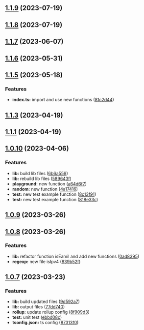 ## [1.1.9](https://github.com/guxuerui/utils-snap-fn/compare/v1.1.8...v1.1.9) (2023-07-19)



## [1.1.8](https://github.com/guxuerui/utils-snap-fn/compare/v1.1.7...v1.1.8) (2023-07-19)



## [1.1.7](https://github.com/guxuerui/utils-snap-fn/compare/v1.1.6...v1.1.7) (2023-06-07)



## [1.1.6](https://github.com/guxuerui/utils-snap-fn/compare/v1.1.5...v1.1.6) (2023-05-31)



## [1.1.5](https://github.com/guxuerui/utils-snap-fn/compare/v1.1.3...v1.1.5) (2023-05-18)


### Features

* **index.ts:** import and use new functions ([81c2d44](https://github.com/guxuerui/utils-snap-fn/commit/81c2d44cf3f417185f4322570a68562f6d66a33d))



## [1.1.3](https://github.com/guxuerui/utils-snap-fn/compare/v1.1.1...v1.1.3) (2023-04-19)



## [1.1.1](https://github.com/guxuerui/utils-snap-fn/compare/v1.0.10...v1.1.1) (2023-04-19)



## [1.0.10](https://github.com/guxuerui/utils-snap-fn/compare/v1.0.9...v1.0.10) (2023-04-06)


### Features

* **lib:** build lib files ([6b6a559](https://github.com/guxuerui/utils-snap-fn/commit/6b6a559207b0d37ca5de745cf9920ae5a2992986))
* **lib:** rebuild lib files ([589643f](https://github.com/guxuerui/utils-snap-fn/commit/589643f531f508adf74e753b131781899f6ac50e))
* **playground:** new function ([a64d6f7](https://github.com/guxuerui/utils-snap-fn/commit/a64d6f784b53088702ee964ab9fbc184958c347c))
* **random:** new function ([4a17416](https://github.com/guxuerui/utils-snap-fn/commit/4a17416323f88562f523f1536b7025e00ebf8036))
* **test:** new test example function ([8c13f91](https://github.com/guxuerui/utils-snap-fn/commit/8c13f91125373bb856b8a9edc3fc205127d975a9))
* **test:** new test example function ([818e33c](https://github.com/guxuerui/utils-snap-fn/commit/818e33ce030c91c9a4d15e9734bbc84f19238d5c))



## [1.0.9](https://github.com/guxuerui/utils-snap-fn/compare/v1.0.8...v1.0.9) (2023-03-26)



## [1.0.8](https://github.com/guxuerui/utils-snap-fn/compare/v1.0.7...v1.0.8) (2023-03-26)


### Features

* **lib:** refactor function isEamil and add new functions ([0ad8395](https://github.com/guxuerui/utils-snap-fn/commit/0ad8395590f9e0a0ec053a82018edeb575399a0c))
* **regexp:** new file isIpv4 ([839b52f](https://github.com/guxuerui/utils-snap-fn/commit/839b52f134de80df20d5fd8afb614cc2e6652c8e))



## [1.0.7](https://github.com/guxuerui/utils-snap-fn/compare/77dd7405ccca5387c34c1cc5f33f777fad7653de...v1.0.7) (2023-03-23)


### Features

* **lib:** build updated files ([9d592a7](https://github.com/guxuerui/utils-snap-fn/commit/9d592a79114ce02a4c2662d34043e33249d7350f))
* **lib:** output files ([77dd740](https://github.com/guxuerui/utils-snap-fn/commit/77dd7405ccca5387c34c1cc5f33f777fad7653de))
* **rollup:** update rollup config ([8f909d3](https://github.com/guxuerui/utils-snap-fn/commit/8f909d3448c5abec341694c3c8db14f54aba8bc4))
* **test:** unit test ([ebbd08c](https://github.com/guxuerui/utils-snap-fn/commit/ebbd08c0db6c68127a2ecce2c9853011d3583227))
* **tsonfig.json:** ts config ([87313f0](https://github.com/guxuerui/utils-snap-fn/commit/87313f0693c2946b2ee89c49f11e7e5f30be5508))



